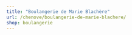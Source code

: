 ```yaml
---
title: "Boulangerie de Marie Blachère"
url: /chenove/boulangerie-de-marie-blachere/
shop: boulangerie
---
```

